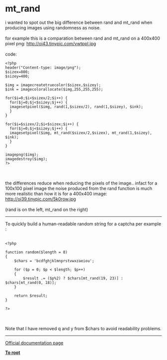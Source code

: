 # mt_rand



i wanted to spot out the big difference between rand and mt_rand when producing images using randomness as noise.<br><br>for example this is a comparation between rand and mt_rand on a 400x400 pixel png: http://oi43.tinypic.com/vwtppl.jpg<br><br>code:<br>

```
<?php
header("Content-type: image/png");
$sizex=800;
$sizey=400;

$img = imagecreatetruecolor($sizex,$sizey);
$ink = imagecolorallocate($img,255,255,255);

for($i=0;$i<$sizex/2;$i++) {
  for($j=0;$j<$sizey;$j++) {
  imagesetpixel($img, rand(1,$sizex/2), rand(1,$sizey), $ink);
  }
}
 
for($i=$sizex/2;$i<$sizex;$i++) {
  for($j=0;$j<$sizey;$j++) {
  imagesetpixel($img, mt_rand($sizex/2,$sizex), mt_rand(1,$sizey), $ink);
  }
}

imagepng($img);
imagedestroy($img);
?>
```
<br><br>the differences reduce when reducing the pixels of the image.. infact for a 100x100 pixel image the noise produced from the rand function is much more realistic than how it is for a 400x400 image: http://oi39.tinypic.com/5k0row.jpg<br><br>(rand is on the left, mt_rand on the right)  

---

To quickly build a human-readable random string for a captcha per example :<br><br>

```
<?php

function random($length = 8)
{      
    $chars = 'bcdfghjklmnprstvwxzaeiou';
    
    for ($p = 0; $p < $length; $p++)
    {
        $result .= ($p%2) ? $chars[mt_rand(19, 23)] : $chars[mt_rand(0, 18)];
    }
    
    return $result;
}

?>
```
<br><br>Note that I have removed q and y from $chars to avoid readability problems.  

---

[Official documentation page](https://www.php.net/manual/en/function.mt-rand.php)

**[To root](/README.md)**